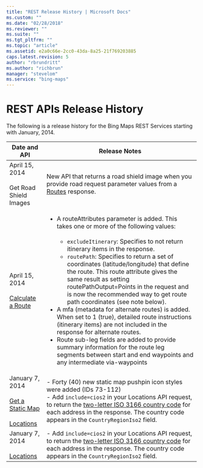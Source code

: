 ```yaml
---
title: "REST Release History | Microsoft Docs"
ms.custom: ""
ms.date: "02/28/2018"
ms.reviewer: ""
ms.suite: ""
ms.tgt_pltfrm: ""
ms.topic: "article"
ms.assetid: e2a0c66e-2cc0-43da-8a25-21f769203885
caps.latest.revision: 5
author: "rbrundritt"
ms.author: "richbrun"
manager: "stevelom"
ms.service: "bing-maps"
---
```

# REST APIs Release History

The following is a release history for the Bing Maps REST Services starting with January, 2014.  
  
|Date and API|Release Notes|  
|------------------|-------------------|  
|April 15, 2014<br /><br /> Get Road Shield Images|New API that returns a road shield image when you provide road request parameter values from a [Routes](../rest-services/routes/index.md) response.|  
|April 15, 2014<br /><br /> [Calculate a Route](../rest-services/routes/calculate-a-route.md)|<ul><li>A routeAttributes parameter is added. This takes one or more of the following values:<br /><br /> <ul><li>`excludeItinerary`: Specifies to not return itinerary items in the response.</li><li>`routePath`: Specifies to return a set of coordinates (latitude/longitude) that define the route. This route attribute gives the same result as setting routePathOutput=Points in the request and is now the recommended way to get route path coordinates (see note below).</li></ul></li><li>A mfa (metadata for alternate routes) is added. When set to 1 (true), detailed route instructions (itinerary items) are not included in the response for alternate routes.</li><li>Route sub-leg fields are added to provide summary information for the route leg segments between start and end waypoints and any intermediate via-waypoints</li></ul>|  
|January 7, 2014<br /><br /> [Get a Static Map](../rest-services/imagery/get-a-static-map.md)<br /><br /> [Locations](../rest-services/locations/index.md)|-   Forty (40) new static map pushpin icon styles were added (IDs 73-112)<br />-   Add `include=cios2` in your Locations API request, to return the [two-letter ISO 3166 country code](https://www.iso.org/iso/country_codes.htm) for each address in the response. The country code appears in the `CountryRegionIso2` field.|  
|January 7, 2014<br /><br /> [Locations](../rest-services/locations/index.md)|-   Add `include=cios2` in your Locations API request, to return the [two-letter ISO 3166 country code](https://www.iso.org/iso/country_codes.htm) for each address in the response. The country code appears in the `CountryRegionIso2` field.|